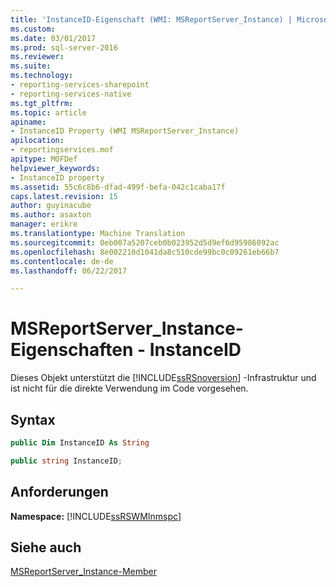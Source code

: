 ```yaml
---
title: 'InstanceID-Eigenschaft (WMI: MSReportServer_Instance) | Microsoft Docs'
ms.custom: 
ms.date: 03/01/2017
ms.prod: sql-server-2016
ms.reviewer: 
ms.suite: 
ms.technology:
- reporting-services-sharepoint
- reporting-services-native
ms.tgt_pltfrm: 
ms.topic: article
apiname:
- InstanceID Property (WMI MSReportServer_Instance)
apilocation:
- reportingservices.mof
apitype: MOFDef
helpviewer_keywords:
- InstanceID property
ms.assetid: 55c6c8b6-dfad-499f-befa-042c1caba17f
caps.latest.revision: 15
author: guyinacube
ms.author: asaxton
manager: erikre
ms.translationtype: Machine Translation
ms.sourcegitcommit: 0eb007a5207ceb0b023952d5d9ef6d95986092ac
ms.openlocfilehash: 8e002210d1041da8c510cde99bc0c09261eb66b7
ms.contentlocale: de-de
ms.lasthandoff: 06/22/2017

---
```

# <a name="msreportserverinstance-properties---instanceid"></a>MSReportServer_Instance-Eigenschaften - InstanceID
  Dieses Objekt unterstützt die [!INCLUDE[ssRSnoversion](../../includes/ssrsnoversion-md.md)] -Infrastruktur und ist nicht für die direkte Verwendung im Code vorgesehen.  
  
## <a name="syntax"></a>Syntax  
  
```vb  
public Dim InstanceID As String  
```  
  
```csharp  
public string InstanceID;  
```  
  
## <a name="requirements"></a>Anforderungen  
 **Namespace:** [!INCLUDE[ssRSWMInmspc](../../includes/ssrswminmspc-md.md)]  
  
## <a name="see-also"></a>Siehe auch  
 [MSReportServer_Instance-Member](../../reporting-services/wmi-provider-library-reference/msreportserver-instance-members.md)  
  
  
